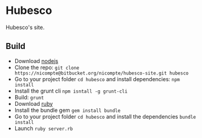 # Hubesco

Hubesco's site.

## Build

- Download [nodejs](http://nodejs.org/download/)
- Clone the repo: ```git clone https://nicompte@bitbucket.org/nicompte/hubesco-site.git hubesco```
- Go to your project folder ```cd hubesco``` and install dependencies: ```npm install```
- Install the grunt cli ```npm isntall -g grunt-cli```
- Build: ```grunt```
- Download [ruby](http://www.ruby-lang.org/)
- Install the bundle gem ```gem install bundle```
- Go to your project folder ```cd hubesco``` and install the dependencies ```bundle install```
- Launch ```ruby server.rb```
